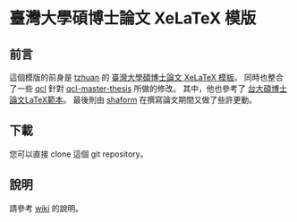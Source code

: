 臺灣大學碩博士論文 XeLaTeX 模版
==========


前言
----------

這個模版的前身是 [tzhuan](http://github.com/tzhuan) 的
[臺灣大學碩博士論文 XeLaTeX 模板](https://github.com/tzhuan/ntu-thesis)。
同時也整合了一些 [qcl](https://github.com/qcl) 針對
[qcl-master-thesis](https://github.com/qcl/qcl-master-thesis) 所做的修改。
其中，他也參考了 [台大碩博士論文LaTeX範本](https://code.google.com/p/ntu-thesis-latex-template/)。
最後則由 [shaform](https://github.com/shaform) 在撰寫論文期間又做了些許更動。


下載
----------
您可以直接 clone 這個 git repository。


說明
----------
請參考 [wiki](https://github.com/shaform/ntu-thesis/wiki) 的說明。
